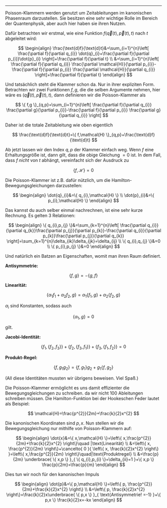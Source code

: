 ***

Poisson-Klammern werden genutzt um Zeitableitungen im kanonischen Phasenraum darzustellen. Sie besitzen eine sehr wichtige Rolle im Bereich der Quantenphysik, aber auch hier haben sie ihren Nutzen.

Dafür betrachten wir erstmal, wie eine Funktion $f(\vec{q}(t),\vec{p}(t),t)$ nach $t$ abgeleitet wird:

$$
\begin{align}
\frac{\text{d}f}{\text{d}t}&=\sum_{i=1}^{n}\left[ \frac{\partial f}{\partial q_{i}}  \dot{q}_{i}+\frac{\partial f}{\partial p_{i}}\dot{p}_{i} \right]+\frac{\partial f}{\partial t}  \\
&=\sum_{i=1}^{n}\left[ \frac{\partial f}{\partial q_{i}} \frac{\partial \mathcal{H}}{\partial p_{i}}-\frac{\partial f}{\partial p_{i}} \frac{\partial \mathcal{H}}{\partial q_{i}}     \right]+\frac{\partial f}{\partial t} 
\end{align}
$$

Und tatsächlich steht die Klammer schon da. Nur in ihrer expliziten Form. Betrachten wir zwei Funktionen $f,g$, die die selben Argumente nehmen, hier wäre es $(\vec{q}(t),\vec{p}(t),t)$, dann definieren wir die Poisson-Klammer als

$$
\{ f,g \}_{q,p}=\sum_{i=1}^{n}\left[ \frac{\partial f}{\partial q_{i}} \frac{\partial g}{\partial p_{i}}-\frac{\partial f}{\partial p_{i}} \frac{\partial g}{\partial q_{i}}     \right]
$$

Daher ist die totale Zeitableitung wie oben eigentlich

$$
\frac{\text{d}f}{\text{d}t}=\{ f,\mathcal{H} \}_{q,p}+\frac{\text{d}f}{\text{d}t} 
$$

Ab jetzt lassen wir den Index $q,p$ der Klammer einfach weg. Wenn $f$ eine Erhaltungsgröße ist, dann gilt, dass die obige Gleichung $=0$ ist. In dem Fall, dass $f$ *nicht* von $t$ abhängt, vereinfacht sich der Ausdruck zu

$$
\{ f,\mathcal{H} \}=0
$$

Die Poisson-Klammer ist z.B. dafür nützlich, um die Hamilton-Bewegungsgleichungen darzustellen:

$$
\begin{align}
\dot{q}_{i}&=\{ q_{i},\mathcal{H} \} \\
\dot{p}_{i}&=\{ p_{i},\mathcal{H} \}
\end{align}
$$

Das kannst du auch selber einmal nachrechnen, ist eine sehr kurze Rechnung. Es gelten 3 Relationen:

$$
\begin{align}
\{ q_{i},p_{j} \}&=\sum_{k=1}^{n}\left[ \frac{\partial q_{i}}{\partial q_{k}}\frac{\partial p_{j}}{\partial p_{k}}-\frac{\partial q_{i}}{\partial p_{k}}\frac{\partial p_{j}}{\partial q_{k}}     \right]=\sum_{k=1}^{n}\delta_{ik}\delta_{jk}=\delta_{ij} \\
\{ q_{i},q_{j} \}&=0 \\
\{ p_{i},p_{j} \}&=0
\end{align}
$$

Und natürlich ein Batzen an Eigenschaften, womit man ihren Raum definiert.

**Antisymmetrie:**

$$
\{ f,g \}=-\{ g,f \}
$$

**Linearität:**

$$
\{ \alpha_{1}f_{1}+\alpha_{2}f_{2},g \}=\alpha_{1}\{ f_{1},g \}+\alpha_{2}\{ f_{2},g \}
$$

$\alpha_{i}$ sind Konstanten, sodass auch

$$
\{ \alpha_{1},g \}=0
$$

gilt.

**Jacobi-Identität:**

$$
\{ f_{1},\{ f_{2},f_{3} \} \}+\{ f_{2},\{ f_{3},f_{1} \} \}+\{ f_{3},\{ f_{1},f_{2} \} \}=0
$$

**Produkt-Regel:**

$$
\{ f,g_{1}g_{2} \}=\{ f,g_{1} \}g_{2}+g_{1}\{ f,g_{2} \}
$$

(All diese Identitäten mussten wir übrigens beweisen. Viel Spaß.)

Die Poisson-Klammer ermöglicht es uns damit effizienter die Bewegungsgleichungen zu schreiben. da wir nicht 100 Ableitungen schreiben müssen. Die Hamilton-Funktion bei der Hookeschen Feder lautet als Beispiel:

$$
\mathcal{H}=\frac{p^{2}}{2m}+\frac{k}{2}x^{2}
$$

Die kanonischen Koordinaten sind $p,x$. Nun stellen wir die Bewegungsgleichung nur mithilfe von Poisson-Klammern auf:

$$
\begin{align}
\dot{x}&=\{ x,\mathcal{H} \}=\left\{  x,\frac{p^{2}}{2m}+\frac{k}{2}x^{2}  \right\}\quad |\text{Linearität} \\
&=\left\{  x, \frac{p^{2}}{2m}  \right\}+\cancelto{ 0 }{ \left\{  x, \frac{k}{2}x^{2}  \right\} }=\left\{  x,\frac{p^{2}}{2m}  \right\}\quad|\text{Produktregel} \\
&=\frac{p}{2m} \underbrace{ \{ x,p \} }_{ \{ q_{i},p_{i} \}=\delta_{ii}=1 }+\{ x,p \} \frac{p}{2m}=\frac{p}{m}
\end{align}
$$

Dies tun wir noch für den kanonischen Impuls

$$
\begin{align}
\dot{p}&=\{ p,\mathcal{H} \}=\left\{  p, \frac{p^{2}}{2m}+\frac{k}{2}x^{2}  \right\} \\
&=\left\{  p, \frac{k}{2}x^{2}  \right\}=\frac{k}{2}x\underbrace{ \{ p,x \} }_{ \text{Antisymmetrie! =-1} }+\{ p,x \} \frac{k}{2}x=-kx
\end{align}
$$

